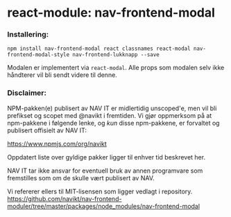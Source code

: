 # react-module: nav-frontend-modal

### Installering:
```
npm install nav-frontend-modal react classnames react-modal nav-frontend-modal-style nav-frontend-lukknapp --save
```

Modalen er implementert via `react-modal`. 
Alle props som modalen selv ikke håndterer vil bli sendt videre til denne.
 
 
 ### Disclaimer:
 NPM-pakken(e) publisert av NAV IT er midlertidig unscoped'e, 
 men vil bli prefikset og scopet med @navikt i fremtiden. Vi 
 gjør oppmerksom på at npm-pakkene i følgende lenke, 
 og *kun* disse npm-pakkene, er forvaltet og publisert offisielt av NAV IT:
 
 https://www.npmjs.com/org/navikt
 
 Oppdatert liste over gyldige pakker ligger til enhver tid beskrevet her.
 
 NAV IT tar ikke ansvar for eventuell bruk av annen programvare som 
 fremstilles som om de skulle vært publisert av NAV.
 
 Vi refererer ellers til MIT-lisensen som ligger vedlagt i repository.
 https://github.com/navikt/nav-frontend-moduler/tree/master/packages/node_modules/nav-frontend-modal